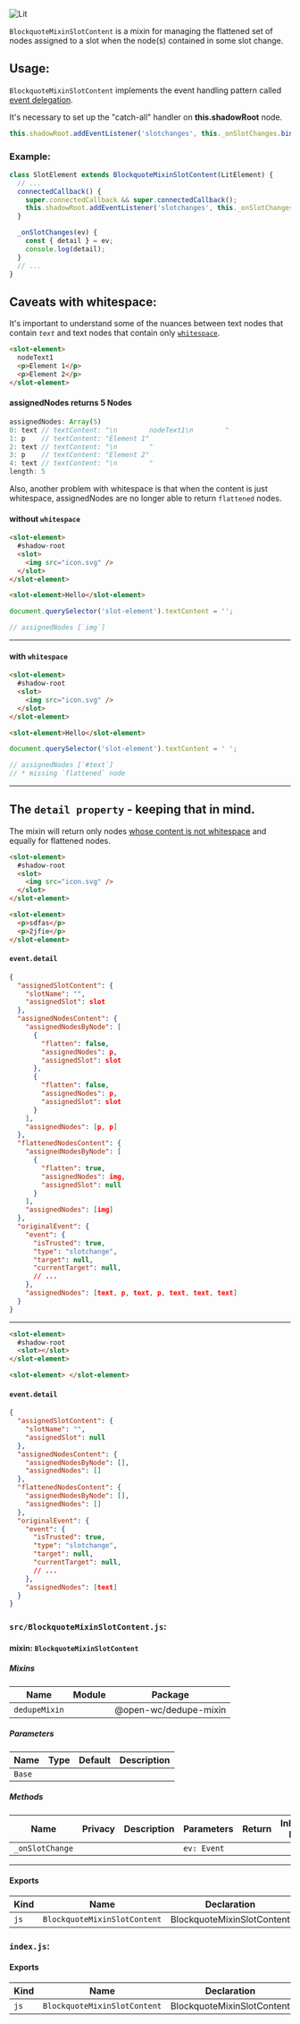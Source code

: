 ![Lit](https://img.shields.io/badge/lit-3.0.0-blue.svg)

`BlockquoteMixinSlotContent` is a mixin for managing the flattened set of nodes assigned to a slot when the node(s) contained in some slot change.

## Usage:

`BlockquoteMixinSlotContent` implements the event handling pattern called [event delegation](https://javascript.info/event-delegation).

It's necessary to set up the "catch-all" handler on **this.shadowRoot** node.

```js
this.shadowRoot.addEventListener('slotchanges', this._onSlotChanges.bind(this));
```

### Example:

```js
class SlotElement extends BlockquoteMixinSlotContent(LitElement) {
  // ...
  connectedCallback() {
    super.connectedCallback && super.connectedCallback();
    this.shadowRoot.addEventListener('slotchanges', this._onSlotChanges.bind(this));
  }

  _onSlotChanges(ev) {
    const { detail } = ev;
    console.log(detail);
  }
  // ...
}
```

## Caveats with whitespace:

It's important to understand some of the nuances between text nodes that contain _`text`_ and text nodes that contain only [`whitespace`](https://developer.mozilla.org/en-US/docs/Web/API/Document_Object_Model/Whitespace#what_is_whitespace).

```html
<slot-element>
  nodeText1
  <p>Element 1</p>
  <p>Element 2</p>
</slot-element>
```

#### assignedNodes returns 5 Nodes

```js
assignedNodes: Array(5)
0: text // textContent: "\n        nodeText1\n        "
1: p    // textContent: "Element 1"
2: text // textContent: "\n        "
3: p    // textContent: "Element 2"
4: text // textContent: "\n        "
length: 5
```

Also, another problem with whitespace is that when the content is just whitespace, assignedNodes are no longer able to return `flattened` nodes.

#### without `whitespace`

```html
<slot-element>
  #shadow-root
  <slot>
    <img src="icon.svg" />
  </slot>
</slot-element>

<slot-element>Hello</slot-element>
```

```js
document.querySelector('slot-element').textContent = '';

// assignedNodes [`img`]
```

<hr>

#### with `whitespace`

```html
<slot-element>
  #shadow-root
  <slot>
    <img src="icon.svg" />
  </slot>
</slot-element>

<slot-element>Hello</slot-element>
```

```js
document.querySelector('slot-element').textContent = ' ';

// assignedNodes [`#text`]
// * missing `flattened` node
```

<hr>

## The `detail property` - keeping that in mind.

The mixin will return only nodes [whose content is not whitespace](https://developer.mozilla.org/en-US/docs/Web/API/Document_Object_Model/Whitespace#whitespace_helper_functions)
and equally for flattened nodes.

```html
<slot-element>
  #shadow-root
  <slot>
    <img src="icon.svg" />
  </slot>
</slot-element>

<slot-element>
  <p>sdfas</p>
  <p>2jfie</p>
</slot-element>
```

#### `event.detail`

```json
{
  "assignedSlotContent": {
    "slotName": "",
    "assignedSlot": slot
  },
  "assignedNodesContent": {
    "assignedNodesByNode": [
      {
        "flatten": false,
        "assignedNodes": p,
        "assignedSlot": slot
      },
      {
        "flatten": false,
        "assignedNodes": p,
        "assignedSlot": slot
      }
    ],
    "assignedNodes": [p, p]
  },
  "flattenedNodesContent": {
    "assignedNodesByNode": [
      {
        "flatten": true,
        "assignedNodes": img,
        "assignedSlot": null
      }
    ],
    "assignedNodes": [img]
  },
  "originalEvent": {
    "event": {
      "isTrusted": true,
      "type": "slotchange",
      "target": null,
      "currentTarget": null,
      // ...
    },
    "assignedNodes": [text, p, text, p, text, text, text]
  }
}
```

<hr>

```html
<slot-element>
  #shadow-root
  <slot></slot>
</slot-element>

<slot-element> </slot-element>
```

#### `event.detail`

```json
{
  "assignedSlotContent": {
    "slotName": "",
    "assignedSlot": null
  },
  "assignedNodesContent": {
    "assignedNodesByNode": [],
    "assignedNodes": []
  },
  "flattenedNodesContent": {
    "assignedNodesByNode": [],
    "assignedNodes": []
  },
  "originalEvent": {
    "event": {
      "isTrusted": true,
      "type": "slotchange",
      "target": null,
      "currentTarget": null,
      // ...
    },
    "assignedNodes": [text]
  }
}
```


### `src/BlockquoteMixinSlotContent.js`:

#### mixin: `BlockquoteMixinSlotContent`

##### Mixins

| Name          | Module | Package               |
| ------------- | ------ | --------------------- |
| `dedupeMixin` |        | @open-wc/dedupe-mixin |

##### Parameters

| Name   | Type | Default | Description |
| ------ | ---- | ------- | ----------- |
| `Base` |      |         |             |

##### Methods

| Name            | Privacy | Description | Parameters  | Return | Inherited From |
| --------------- | ------- | ----------- | ----------- | ------ | -------------- |
| `_onSlotChange` |         |             | `ev: Event` |        |                |

<hr/>

#### Exports

| Kind | Name                         | Declaration                | Module                            | Package |
| ---- | ---------------------------- | -------------------------- | --------------------------------- | ------- |
| `js` | `BlockquoteMixinSlotContent` | BlockquoteMixinSlotContent | src/BlockquoteMixinSlotContent.js |         |

### `index.js`:

#### Exports

| Kind | Name                         | Declaration                | Module                              | Package |
| ---- | ---------------------------- | -------------------------- | ----------------------------------- | ------- |
| `js` | `BlockquoteMixinSlotContent` | BlockquoteMixinSlotContent | ./src/BlockquoteMixinSlotContent.js |         |
